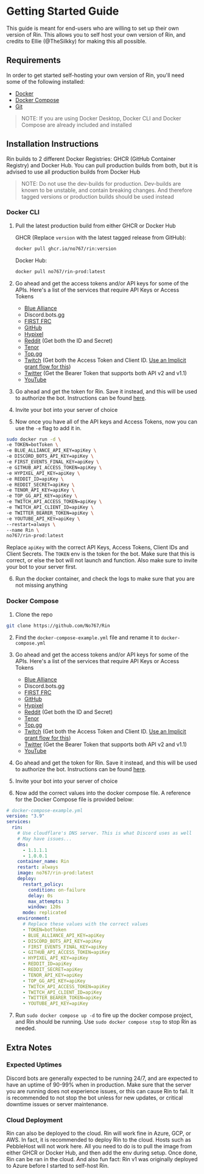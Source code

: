 # Getting Started Guide

This guide is meant for end-users who are willing to set up their own version of Rin. This allows you to self host your own version of Rin, and credits to Ellie (@TheSilkky) for making this all possible.

## Requirements

In order to get started self-hosting your own version of Rin, you'll need some of the following installed:

- [Docker](https://www.docker.com/)
- [Docker Compose](https://docs.docker.com/compose/)
- [Git](https://git-scm.com/)

> NOTE: If you are using Docker Desktop, Docker CLI and Docker Compose are already included and installed

## Installation Instructions

Rin builds to 2 different Docker Registries: GHCR (GitHub Container Registry) and Docker Hub. You can pull production builds from both, but it is advised to use all production builds from Docker Hub

> NOTE: Do not use the dev-builds for production. Dev-builds are known to be unstable, and contain breaking changes. And therefore tagged versions or production builds should be used instead

### Docker CLI

1. Pull the latest production build from either GHCR or Docker Hub

    GHCR (Replace `version` with the latest tagged release from GitHub): 
    ```sh
    docker pull ghcr.io/no767/rin:version
    ```

    Docker Hub:
    ```sh
    docker pull no767/rin-prod:latest
    ```
2. Go ahead and get the access tokens and/or API keys for some of the APIs. Here's a list of the services that require API Keys or Access Tokens
    - [Blue Alliance](https://www.thebluealliance.com/apidocs)
    - Discord.bots.gg
    - [FIRST FRC](https://frc-events.firstinspires.org/services/API) 
    - [GitHub](https://docs.github.com/en/rest/guides/basics-of-authentication)
    - [Hypixel](https://api.hypixel.net/#section/Authentication/ApiKey)
    - [Reddit](https://www.reddit.com/prefs/apps) (Get both the ID and Secret)
    - [Tenor](https://developers.google.com/tenor/guides/quickstart#setup)
    - [Top.gg](https://docs.top.gg/)
    - [Twitch](https://dev.twitch.tv/docs/api/get-started) (Get both the Access Token and Client ID. [Use an Implicit grant flow for this](https://dev.twitch.tv/docs/authentication/getting-tokens-oauth#implicit-grant-flow))
    - [Twitter](https://developer.twitter.com/en/docs/twitter-api/getting-started/about-twitter-api) (Get the Bearer Token that supports both API v2 and v1.1)
    - [YouTube](https://developers.google.com/youtube/registering_an_application)

3. Go ahead and get the token for Rin. Save it instead, and this will be used to authorize the bot. Instructions can be found [here](https://github.com/No767/Rin/blob/dev/Community/getting-started-rin.md#getting-the-discord-bot).


4. Invite your bot into your server of choice

5. Now once you have all of the API keys and Access Tokens, now you can use the `-e` flag to add it in. 

```sh
sudo docker run -d \
-e TOKEN=botToken \
-e BLUE_ALLIANCE_API_KEY=apiKey \
-e DISCORD_BOTS_API_KEY=apiKey \
-e FIRST_EVENTS_FINAL_KEY=apiKey \
-e GITHUB_API_ACCESS_TOKEN=apiKey \
-e HYPIXEL_API_KEY=apiKey \
-e REDDIT_ID=apiKey \
-e REDDIT_SECRET=apiKey \
-e TENOR_API_KEY=apiKey \
-e TOP_GG_API_KEY=apiKey \
-e TWITCH_API_ACCESS_TOKEN=apiKey \
-e TWITCH_API_CLIENT_ID=apiKey \
-e TWITTER_BEARER_TOKEN=apiKey \
-e YOUTUBE_API_KEY=apiKey \
--restart=always \
--name Rin \
no767/rin-prod:latest
```

Replace `apiKey` with the correct API Keys, Access Tokens, Client IDs and Client Secrets. The `TOKEN` env is the token for the bot. Make sure that this is correct, or else the bot will not launch and function. Also make sure to invite your bot to your server first.

6. Run the docker container, and check the logs to make sure that you are not missing anything

### Docker Compose

1. Clone the repo

```sh
git clone https://github.com/No767/Rin
```

2. Find the `docker-compose-example.yml` file and rename it to `docker-compose.yml`

3. Go ahead and get the access tokens and/or API keys for some of the APIs. Here's a list of the services that require API Keys or Access Tokens
    - [Blue Alliance](https://www.thebluealliance.com/apidocs)
    - Discord.bots.gg
    - [FIRST FRC](https://frc-events.firstinspires.org/services/API) 
    - [GitHub](https://docs.github.com/en/rest/guides/basics-of-authentication)
    - [Hypixel](https://api.hypixel.net/#section/Authentication/ApiKey)
    - [Reddit](https://www.reddit.com/prefs/apps) (Get both the ID and Secret)
    - [Tenor](https://developers.google.com/tenor/guides/quickstart#setup)
    - [Top.gg](https://docs.top.gg/)
    - [Twitch](https://dev.twitch.tv/docs/api/get-started) (Get both the Access Token and Client ID. [Use an Implicit grant flow for this](https://dev.twitch.tv/docs/authentication/getting-tokens-oauth#implicit-grant-flow))
    - [Twitter](https://developer.twitter.com/en/docs/twitter-api/getting-started/about-twitter-api) (Get the Bearer Token that supports both API v2 and v1.1)
    - [YouTube](https://developers.google.com/youtube/registering_an_application)

4. Go ahead and get the token for Rin. Save it instead, and this will be used to authorize the bot. Instructions can be found [here](https://github.com/No767/Rin/blob/dev/Community/getting-started-rin.md#getting-the-discord-bot).

5. Invite your bot into your server of choice

6. Now add the correct values into the docker compose file. A reference for the Docker Compose file is provided below:

```yaml
# docker-compose-example.yml
version: "3.9"
services:
  rin:
    # Use cloudflare's DNS server. This is what Discord uses as well
    # May have issues...
    dns: 
      - 1.1.1.1
      - 1.0.0.1
    container_name: Rin
    restart: always
    image: no767/rin-prod:latest
    deploy:
      restart_policy:
        condition: on-failure
        delay: 0s
        max_attempts: 3
        window: 120s
      mode: replicated
    environment:
      # Replace these values with the correct values
      - TOKEN=botToken 
      - BLUE_ALLIANCE_API_KEY=apiKey 
      - DISCORD_BOTS_API_KEY=apiKey 
      - FIRST_EVENTS_FINAL_KEY=apiKey 
      - GITHUB_API_ACCESS_TOKEN=apiKey 
      - HYPIXEL_API_KEY=apiKey 
      - REDDIT_ID=apiKey 
      - REDDIT_SECRET=apiKey 
      - TENOR_API_KEY=apiKey 
      - TOP_GG_API_KEY=apiKey 
      - TWITCH_API_ACCESS_TOKEN=apiKey 
      - TWITCH_API_CLIENT_ID=apiKey 
      - TWITTER_BEARER_TOKEN=apiKey 
      - YOUTUBE_API_KEY=apiKey 
```

7. Run `sudo docker compose up -d` to fire up the docker compose project, and Rin should be running. Use `sudo docker compose stop` to stop Rin as needed. 

## Extra Notes

### Expected Uptimes

Discord bots are generally expected to be running 24/7, and are expected to have an uptime of 90-99% when in production. Make sure that the server you are running does not experience issues, or this can cause Rin to fail. It is recommended to not stop the bot unless for new updates, or critical downtime issues or server maintenance.

### Cloud Deployment

Rin can also be deployed to the cloud. Rin will work fine in Azure, GCP, or AWS. In fact, it is recommended to deploy Rin to the cloud. Hosts such as PebbleHost will not work here. All you need to do is to pull the image from either GHCR or Docker Hub, and then add the env during setup. Once done, Rin can be ran in the cloud. And also fun fact: Rin v1 was originally deployed to Azure before I started to self-host Rin.
